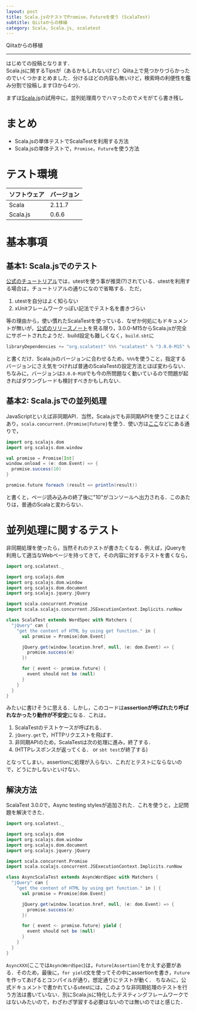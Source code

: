 ```yaml
---
layout: post
title: Scala.jsのテストでPromise，Futureを使う (ScalaTest)
subtitle: Qiitaからの移植
category: Scala, Scala.js, scalatest
---
```


Qiitaからの移植

---

はじめての投稿となります．  
Scala.jsに関するTipsが（あるかもしれないけど）Qiita上で見つかりづらかったのでいくつかまとめました．分けるほどの内容も無いけど，検索時の利便性を鑑み分割で投稿します(3から4つ)．

まずは[Scala.js](http://www.scala-js.org/)の試用中に，並列処理周りでハマったのでメモがてら書き残し

# まとめ
* Scala.jsの単体テストでScalaTestを利用する方法
* Scala.jsの単体テストで，`Promise`，`Future`を使う方法

# テスト環境

|ソフトウェア|バージョン|
|:---|:---|
|Scala|2.11.7|
|Scala.js|0.6.6|

# 基本事項
## 基本1: Scala.jsでのテスト
[公式のチュートリアル](www.scala-js.org/tutorial/basic/)では，utestを使う事が推奨(?)されている．utestを利用する場合は，チュートリアルの通りになので省略する．ただ，

1. utestを自分はよく知らない
2. xUnitフレームワークっぽい記法でテスト名を書きづらい

等の理由から，使い慣れたScalaTestを使っている．なぜか何処にもドキュメントが無いが，[公式のリリースノート](http://www.scalatest.org/release_notes/3.0.0)を見る限り，3.0.0-M15からScala.jsが完全にサポートされたようだ．build設定も難しくなく，`build.sbt`に


```scala
libraryDependencies += "org.scalatest" %%% "scalatest" % "3.0.0-M15" % "test"
```

と書くだけ．Scala.jsのバージョンに合わせるため，`%%%`を使うこと，指定するバージョンにさえ気をつければ普通のScalaTestの設定方法とほぼ変わらない．
ちなみに，バージョンは`3.0.0-M10`でも今の所問題なく動いているので問題が起きればダウングレードも検討すべきかもしれない．

## 基本2: Scala.jsでの並列処理
JavaScriptといえば非同期API．当然，Scala.jsでも非同期APIを使うことはよくあり，`scala.concurrent.{Promise|Future}`を使う．使い方は[ここ](http://blog.pab-tech.net/2014/03/07/scala-js-future.html)などにある通りで，

```scala
import org.scalajs.dom
import org.scalajs.dom.window

val promise = Promise[Int]
window.onload = (e: dom.Event) => {
  promise.success(10)
}

promise.future foreach (result => println(result))
```

と書くと，ページ読み込みの終了後に"10"がコンソールへ出力される．このあたりは，普通のScalaと変わらない．

# 並列処理に関するテスト
非同期処理を使ったら，当然それのテストが書きたくなる．例えば，jQueryを利用して適当なWebページを持ってきて，その内容に対するテストを書くなら，

```scala
import org.scalatest._

import org.scalajs.dom
import org.scalajs.dom.window
import org.scalajs.dom.document
import org.scalajs.jquery.jQuery

import scala.concurrent.Promise
import scala.scalajs.concurrent.JSExecutionContext.Implicits.runNow

class ScalaTest extends WordSpec with Matchers {
  "jQuery" can {
    "get the content of HTML by using get function." in {
      val promise = Promise[dom.Event]

      jQuery.get(window.location.href, null, (e: dom.Event) => {
        promise.success(e)
      })

      for { event <- promise.future} {
        event should not be (null)
      }
    }
  }
}
```

みたいに書けそうに思える．しかし，このコードは**assertionが呼ばれたり呼ばれなかったり動作が不安定**になる．これは，

1. ScalaTestのテストケースが呼ばれる．
2. `jQuery.get`で，HTTPリクエストを飛ばす．
3. 非同期APIのため，ScalaTestは次の処理に進み，終了する．
4. (HTTPレスポンスが返ってくる． or `sbt test`が終了する)

となってしまい，assertionに処理が入らない．これだとテストにならないので，どうにかしないといけない．

## 解決方法
ScalaTest 3.0.0で，Async testing stylesが追加された．これを使うと，上記問題を解決できた．

```scala
import org.scalatest._

import org.scalajs.dom
import org.scalajs.dom.window
import org.scalajs.dom.document
import org.scalajs.jquery.jQuery

import scala.concurrent.Promise
import scala.scalajs.concurrent.JSExecutionContext.Implicits.runNow

class AsyncScalaTest extends AsyncWordSpec with Matchers {
  "jQuery" can {
    "get the content of HTML by using get function." in { {
      val promise = Promise[dom.Event]

      jQuery.get(window.location.href, null, (e: dom.Event) => {
        promise.success(e)
      })

      for { event <- promise.future} yield {
        event should not be (null)
      }
    }
  }
}
```

`AsyncXXX`(ここでは`AsyncWordSpec`)は，`Future[Assertion]`をかえす必要がある．そのため，最後に，`for yield`文を使ってその中にassertionを書き，`Future`を作ってあげるとコンパイルが通り，想定通りにテストが動く．
ちなみに，公式ドキュメントで書かれているutestには，このような非同期処理のテストを行う方法は書いていない．別にScala.jsに特化したテスティングフレームワークではないみたいので，わざわざ学習する必要はないのでは無いのではと感じた．

